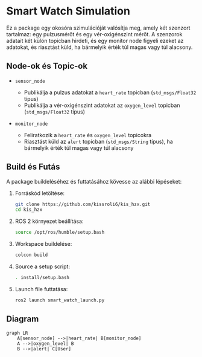 # Smart Watch Simulation

Ez a package egy okosóra szimulációját valósítja meg, amely két szenzort tartalmaz: egy pulzusmérőt és egy vér-oxigénszint mérőt. A szenzorok adatait két külön topicban hirdeti, és egy monitor node figyeli ezeket az adatokat, és riasztást küld, ha bármelyik érték túl magas vagy túl alacsony.

## Node-ok és Topic-ok

- `sensor_node`
  - Publikálja a pulzus adatokat a `heart_rate` topicban (`std_msgs/Float32` típus)
  - Publikálja a vér-oxigénszint adatokat az `oxygen_level` topicban (`std_msgs/Float32` típus)

- `monitor_node`
  - Feliratkozik a `heart_rate` és `oxygen_level` topicokra
  - Riasztást küld az `alert` topicban (`std_msgs/String` típus), ha bármelyik érték túl magas vagy túl alacsony

## Build és Futás

A package buildeléséhez és futtatásához kövesse az alábbi lépéseket:

1. Forráskód letöltése:
    ```bash
    git clone https://github.com/kissroli6/kis_hzx.git
    cd kis_hzx
    ```

2. ROS 2 környezet beállítása:
    ```bash
    source /opt/ros/humble/setup.bash
    ```

3. Workspace buildelése:
    ```bash
    colcon build
    ```

4. Source a setup script:
    ```bash
    . install/setup.bash
    ```

5. Launch file futtatása:
    ```bash
    ros2 launch smart_watch_launch.py
    ```

## Diagram

```mermaid
graph LR
    A[sensor_node] -->|heart_rate| B[monitor_node]
    A -->|oxygen_level| B
    B -->|alert| C[User]
```
